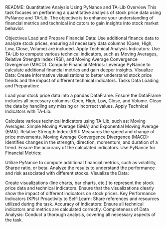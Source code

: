 README: Quantitative Analysis Using PyNance and TA-Lib
Overview
This task focuses on performing a quantitative analysis of stock price data using PyNance and TA-Lib. The objective is to enhance your understanding of financial metrics and technical indicators to gain insights into stock market behavior.

Objectives
Load and Prepare Financial Data: Use additional finance data to analyze stock prices, ensuring all necessary data columns (Open, High, Low, Close, Volume) are included.
Apply Technical Analysis Indicators: Use TA-Lib to compute various technical indicators, such as Moving Averages, Relative Strength Index (RSI), and Moving Average Convergence Divergence (MACD).
Compute Financial Metrics: Leverage PyNance to calculate additional financial metrics and gain deeper insights.
Visualize Data: Create informative visualizations to better understand stock price trends and the impact of different technical indicators.
Tasks
Data Loading and Preparation:

Load your stock price data into a pandas DataFrame.
Ensure the DataFrame includes all necessary columns: Open, High, Low, Close, and Volume.
Clean the data by handling any missing or incorrect values.
Apply Technical Indicators with TA-Lib:

Calculate various technical indicators using TA-Lib, such as:
Moving Averages: Simple Moving Average (SMA) and Exponential Moving Average (EMA).
Relative Strength Index (RSI): Measures the speed and change of price movements.
Moving Average Convergence Divergence (MACD): Identifies changes in the strength, direction, momentum, and duration of a trend.
Ensure the accuracy of the calculated indicators.
Use PyNance for Financial Metrics:

Utilize PyNance to compute additional financial metrics, such as volatility, Sharpe ratio, or beta.
Analyze the results to understand the performance and risk associated with different stocks.
Visualize the Data:

Create visualizations (line charts, bar charts, etc.) to represent the stock price data and technical indicators.
Ensure that the visualizations clearly show the impact of different indicators on stock prices.
Key Performance Indicators (KPIs)
Proactivity to Self-Learn: Share references and resources utilized during the task.
Accuracy of Indicators: Ensure all technical indicators and metrics are calculated correctly.
Completeness of Data Analysis: Conduct a thorough analysis, covering all necessary aspects of the task.
